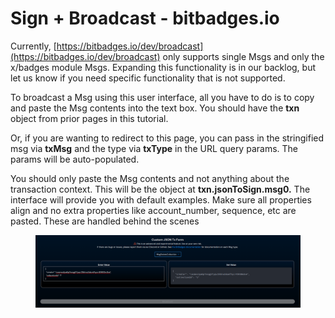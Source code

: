 # Sign + Broadcast - bitbadges.io

Currently,  [https://bitbadges.io/dev/broadcast](https://bitbadges.io/dev/broadcast) only supports single Msgs and only the x/badges module Msgs. Expanding this functionality is in our backlog, but let us know if you need specific functionality that is not supported.

To broadcast a Msg using this user interface, all you have to do is to copy and paste the Msg contents into the text box. You should have the **txn** object from prior pages in this tutorial.

Or, if you are wanting to redirect to this page, you can pass in the stringified msg via **txMsg** and the type via **txType** in the URL query params. The params will be auto-populated.&#x20;

You should only paste the Msg contents and not anything about the transaction context. This will be the object at **txn.jsonToSign.msg0.** The interface will provide you with default examples. Make sure all properties align and no extra properties like account\_number, sequence, etc are pasted. These are handled behind the scenes

<figure><img src="../../.gitbook/assets/image (11).png" alt=""><figcaption></figcaption></figure>

